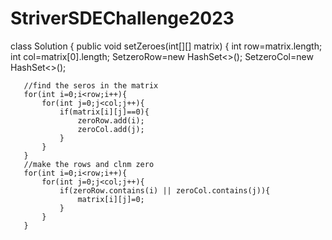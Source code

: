 # StriverSDEChallenge2023
class Solution {
    public void setZeroes(int[][] matrix) {
       int row=matrix.length;
       int col=matrix[0].length;
       Set<Integer>zeroRow=new HashSet<>();
       Set<Integer>zeroCol=new HashSet<>();

       //find the seros in the matrix
       for(int i=0;i<row;i++){
           for(int j=0;j<col;j++){
               if(matrix[i][j]==0){
                   zeroRow.add(i);
                   zeroCol.add(j);
               }
           }
       }
       //make the rows and clnm zero
       for(int i=0;i<row;i++){
           for(int j=0;j<col;j++){
               if(zeroRow.contains(i) || zeroCol.contains(j)){
                   matrix[i][j]=0;
               }
           }
       }
